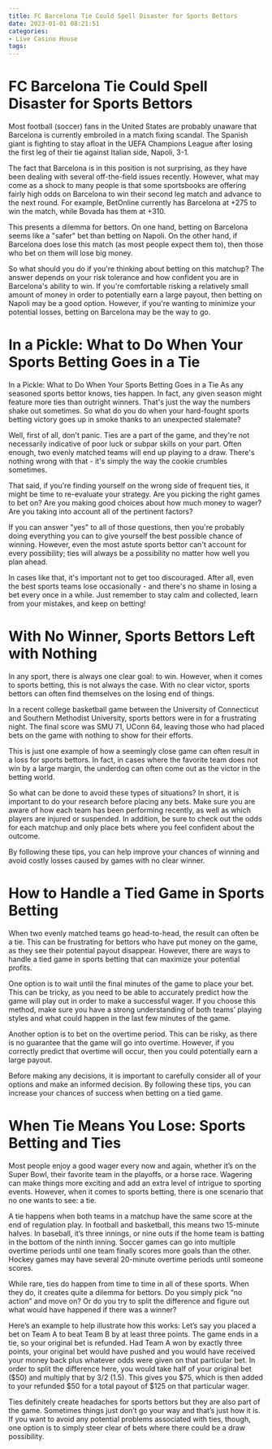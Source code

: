```yaml
---
title: FC Barcelona Tie Could Spell Disaster for Sports Bettors
date: 2023-01-01 08:21:51
categories:
- Live Casino House
tags:
---
```



#  FC Barcelona Tie Could Spell Disaster for Sports Bettors

Most football (soccer) fans in the United States are probably unaware that Barcelona is currently embroiled in a match fixing scandal. The Spanish giant is fighting to stay afloat in the UEFA Champions League after losing the first leg of their tie against Italian side, Napoli, 3-1.

The fact that Barcelona is in this position is not surprising, as they have been dealing with several off-the-field issues recently. However, what may come as a shock to many people is that some sportsbooks are offering fairly high odds on Barcelona to win their second leg match and advance to the next round. For example, BetOnline currently has Barcelona at +275 to win the match, while Bovada has them at +310.

This presents a dilemma for bettors. On one hand, betting on Barcelona seems like a "safer" bet than betting on Napoli. On the other hand, if Barcelona does lose this match (as most people expect them to), then those who bet on them will lose big money.

So what should you do if you're thinking about betting on this matchup? The answer depends on your risk tolerance and how confident you are in Barcelona's ability to win. If you're comfortable risking a relatively small amount of money in order to potentially earn a large payout, then betting on Napoli may be a good option. However, if you're wanting to minimize your potential losses, betting on Barcelona may be the way to go.

#  In a Pickle: What to Do When Your Sports Betting Goes in a Tie 
In a Pickle: What to Do When Your Sports Betting Goes in a Tie
As any seasoned sports bettor knows, ties happen. In fact, any given season might feature more ties than outright winners. That's just the way the numbers shake out sometimes. So what do you do when your hard-fought sports betting victory goes up in smoke thanks to an unexpected stalemate?

Well, first of all, don't panic. Ties are a part of the game, and they're not necessarily indicative of poor luck or subpar skills on your part. Often enough, two evenly matched teams will end up playing to a draw. There's nothing wrong with that - it's simply the way the cookie crumbles sometimes.

That said, if you're finding yourself on the wrong side of frequent ties, it might be time to re-evaluate your strategy. Are you picking the right games to bet on? Are you making good choices about how much money to wager? Are you taking into account all of the pertinent factors?

If you can answer "yes" to all of those questions, then you're probably doing everything you can to give yourself the best possible chance of winning. However, even the most astute sports bettor can't account for every possibility; ties will always be a possibility no matter how well you plan ahead.

In cases like that, it's important not to get too discouraged. After all, even the best sports teams lose occasionally - and there's no shame in losing a bet every once in a while. Just remember to stay calm and collected, learn from your mistakes, and keep on betting!

#  With No Winner, Sports Bettors Left with Nothing 

In any sport, there is always one clear goal: to win. However, when it comes to sports betting, this is not always the case. With no clear victor, sports bettors can often find themselves on the losing end of things.

In a recent college basketball game between the University of Connecticut and Southern Methodist University, sports bettors were in for a frustrating night. The final score was SMU 71, UConn 64, leaving those who had placed bets on the game with nothing to show for their efforts.

This is just one example of how a seemingly close game can often result in a loss for sports bettors. In fact, in cases where the favorite team does not win by a large margin, the underdog can often come out as the victor in the betting world.

So what can be done to avoid these types of situations? In short, it is important to do your research before placing any bets. Make sure you are aware of how each team has been performing recently, as well as which players are injured or suspended. In addition, be sure to check out the odds for each matchup and only place bets where you feel confident about the outcome.

By following these tips, you can help improve your chances of winning and avoid costly losses caused by games with no clear winner.

#  How to Handle a Tied Game in Sports Betting 

When two evenly matched teams go head-to-head, the result can often be a tie. This can be frustrating for bettors who have put money on the game, as they see their potential payout disappear. However, there are ways to handle a tied game in sports betting that can maximize your potential profits.

One option is to wait until the final minutes of the game to place your bet. This can be tricky, as you need to be able to accurately predict how the game will play out in order to make a successful wager. If you choose this method, make sure you have a strong understanding of both teams’ playing styles and what could happen in the last few minutes of the game.

Another option is to bet on the overtime period. This can be risky, as there is no guarantee that the game will go into overtime. However, if you correctly predict that overtime will occur, then you could potentially earn a large payout.

Before making any decisions, it is important to carefully consider all of your options and make an informed decision. By following these tips, you can increase your chances of success when betting on a tied game.

#  When Tie Means You Lose: Sports Betting and Ties

Most people enjoy a good wager every now and again, whether it’s on the Super Bowl, their favorite team in the playoffs, or a horse race. Wagering can make things more exciting and add an extra level of intrigue to sporting events. However, when it comes to sports betting, there is one scenario that no one wants to see: a tie.

A tie happens when both teams in a matchup have the same score at the end of regulation play. In football and basketball, this means two 15-minute halves. In baseball, it’s three innings, or nine outs if the home team is batting in the bottom of the ninth inning. Soccer games can go into multiple overtime periods until one team finally scores more goals than the other. Hockey games may have several 20-minute overtime periods until someone scores.

While rare, ties do happen from time to time in all of these sports. When they do, it creates quite a dilemma for bettors. Do you simply pick “no action” and move on? Or do you try to split the difference and figure out what would have happened if there was a winner?

Here’s an example to help illustrate how this works: Let’s say you placed a bet on Team A to beat Team B by at least three points. The game ends in a tie, so your original bet is refunded. Had Team A won by exactly three points, your original bet would have pushed and you would have received your money back plus whatever odds were given on that particular bet. In order to split the difference here, you would take half of your original bet ($50) and multiply that by 3/2 (1.5). This gives you $75, which is then added to your refunded $50 for a total payout of $125 on that particular wager.

Ties definitely create headaches for sports bettors but they are also part of the game. Sometimes things just don’t go your way and that’s just how it is. If you want to avoid any potential problems associated with ties, though, one option is to simply steer clear of bets where there could be a draw possibility.